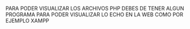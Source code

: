 PARA PODER VISUALIZAR LOS ARCHIVOS PHP DEBES DE TENER ALGUN PROGRAMA PARA PODER VISUALIZAR LO ECHO EN LA WEB COMO POR EJEMPLO XAMPP